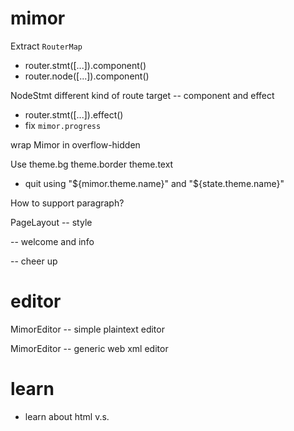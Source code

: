 # mimor

Extract `RouterMap`

- router.stmt([...]).component()
- router.node([...]).component()

NodeStmt different kind of route target -- component and effect

- router.stmt([...]).effect()
- fix `mimor.progress`

wrap Mimor in overflow-hidden

Use theme.bg theme.border theme.text

- quit using "${mimor.theme.name}" and "${state.theme.name}"

How to support paragraph?

PageLayout -- style

<cover> -- welcome and info

<ending> -- cheer up

# editor

MimorEditor -- simple plaintext editor

MimorEditor -- generic web xml editor

# learn

- learn about html <span> v.s. <div>
